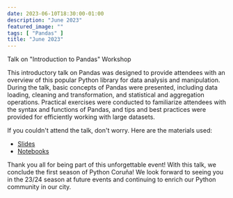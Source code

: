 ```yaml
---
date: 2023-06-10T18:30:00-01:00
description: "June 2023"
featured_image: ""
tags: [ "Pandas" ]
title: "June 2023"
---
```


Talk on "Introduction to Pandas" Workshop

This introductory talk on Pandas was designed to provide attendees with an overview of this popular Python library for
data analysis and manipulation. During the talk, basic concepts of Pandas were presented, including data loading,
cleaning and transformation, and statistical and aggregation operations. Practical exercises were conducted to
familiarize attendees with the syntax and functions of Pandas, and tips and best practices were provided for efficiently
working with large datasets.

If you couldn't attend the talk, don't worry. Here are the materials used:

- [Slides](/resources/2023/06/introduccion_a_Pandas.pdf)
- [Notebooks](https://github.com/arivasloureiro/introduction-to-pandas/tree/main/home/work)

Thank you all for being part of this unforgettable event! With this talk, we conclude the first season of Python Coruña!
We look forward to seeing you in the 23/24 season at future events and continuing to enrich our Python community in our
city.
